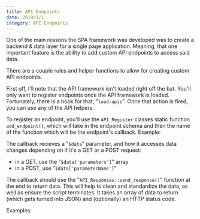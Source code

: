 ```yaml
---
title: API Endpoints
date: 2019/1/1
category: API Endpoints
---
```


One of the main reasons the SPA framework was developed was to create a backend & data layer for a single page application. Meaning, that one important feature is the ability to add custom API endpoints to access said data. 

There are a couple rules and helper functions to allow for creating custom API endpoints. 

First off, I'll note that the API framework isn't loaded right off the bat. You'll only want to register endpoints once the API framework is loaded. Fortunately, there is a hook for that, "`load-apis`". Once that action is fired, you can use any of the API helpers. 

To register an endpoint, you'll use the `API_Register` classes static function `add_endpoint()`, which will take in the endpoint schema and then the name of the function which will be the endpoint's callback. Example:

<script src="https://gist.github.com/benrgreene/d6efef21d2f94a2d2f4eeb68a54414d1.js?file=add-api-endpoint.php"></script>

The callback recieves a "`$data`" parameter, and how it accesses data changes depending on if it's a GET or a POST request:

* in a GET, use the "`$data['parameters']`" array
* in a POST, use "`$data['parameterName']`"

The callback should use the "`API_Responses::send_response()`" function at the end to return data. This will help to clean and standardize the data, as well as ensure the script terminates. It takes an array of data to return (which gets turned into JSON) and (optionally) an HTTP status code.

Examples:

<script src="https://gist.github.com/benrgreene/d6efef21d2f94a2d2f4eeb68a54414d1.js?file=api-endpoint-callback.php"></script>
